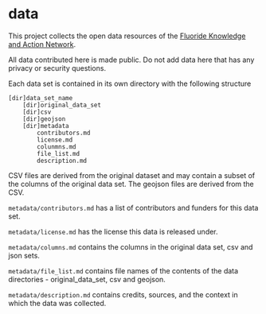 # data
This project collects the open data resources of the [Fluoride Knowledge and Action Network](http://fluorideindia.org).

All data contributed here is made public. Do not add data here that has any privacy or security questions.

Each data set is contained in its own directory with the following structure

    [dir]data_set_name
        [dir]original_data_set
        [dir]csv
        [dir]geojson
        [dir]metadata
            contributors.md
            license.md
            colunmns.md
            file_list.md
            description.md

CSV files are derived from the original dataset and may contain a subset of the columns of the original data set. The geojson files are derived from the CSV.

``metadata/contributors.md`` has a list of contributors and funders for this data set.

``metadata/license.md`` has the license this data is released under.

``metadata/columns.md`` contains the columns in the original data set, csv and json sets.

``metadata/file_list.md`` contains file names of the contents of the data directories - original_data_set, csv and geojson.

``metadata/description.md`` contains credits, sources, and the context in which the data was collected.
